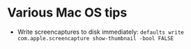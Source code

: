 # Various Mac OS tips #


- Write screencaptures to disk immediately:
    `defaults write com.apple.screencapture show-thumbnail -bool FALSE`